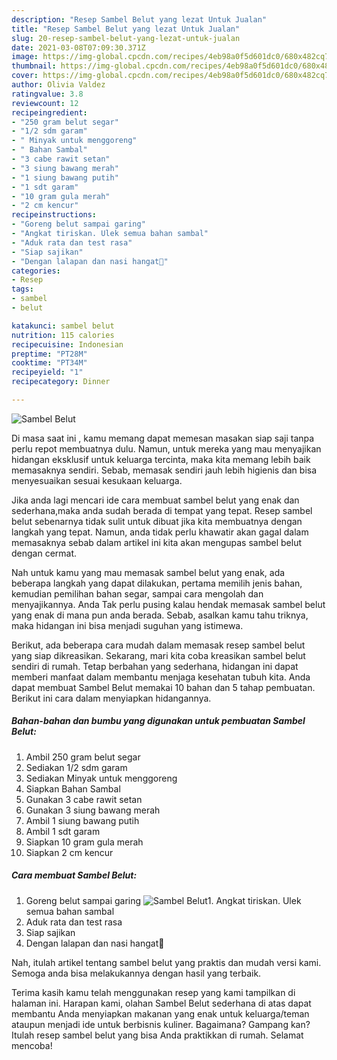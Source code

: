 ```yaml
---
description: "Resep Sambel Belut yang lezat Untuk Jualan"
title: "Resep Sambel Belut yang lezat Untuk Jualan"
slug: 20-resep-sambel-belut-yang-lezat-untuk-jualan
date: 2021-03-08T07:09:30.371Z
image: https://img-global.cpcdn.com/recipes/4eb98a0f5d601dc0/680x482cq70/sambel-belut-foto-resep-utama.jpg
thumbnail: https://img-global.cpcdn.com/recipes/4eb98a0f5d601dc0/680x482cq70/sambel-belut-foto-resep-utama.jpg
cover: https://img-global.cpcdn.com/recipes/4eb98a0f5d601dc0/680x482cq70/sambel-belut-foto-resep-utama.jpg
author: Olivia Valdez
ratingvalue: 3.8
reviewcount: 12
recipeingredient:
- "250 gram belut segar"
- "1/2 sdm garam"
- " Minyak untuk menggoreng"
- " Bahan Sambal"
- "3 cabe rawit setan"
- "3 siung bawang merah"
- "1 siung bawang putih"
- "1 sdt garam"
- "10 gram gula merah"
- "2 cm kencur"
recipeinstructions:
- "Goreng belut sampai garing"
- "Angkat tiriskan. Ulek semua bahan sambal"
- "Aduk rata dan test rasa"
- "Siap sajikan"
- "Dengan lalapan dan nasi hangat🤤"
categories:
- Resep
tags:
- sambel
- belut

katakunci: sambel belut 
nutrition: 115 calories
recipecuisine: Indonesian
preptime: "PT28M"
cooktime: "PT34M"
recipeyield: "1"
recipecategory: Dinner

---
```



![Sambel Belut](https://img-global.cpcdn.com/recipes/4eb98a0f5d601dc0/680x482cq70/sambel-belut-foto-resep-utama.jpg)

Di masa  saat ini , kamu memang dapat memesan masakan siap saji tanpa perlu repot membuatnya dulu. Namun, untuk mereka yang mau menyajikan hidangan eksklusif untuk keluarga tercinta, maka kita memang lebih baik memasaknya sendiri. Sebab, memasak sendiri jauh lebih higienis dan bisa menyesuaikan sesuai kesukaan keluarga.

Jika anda lagi mencari ide cara membuat sambel belut yang enak dan sederhana,maka anda sudah berada di tempat yang tepat. Resep sambel belut  sebenarnya tidak sulit untuk dibuat jika kita membuatnya dengan langkah yang tepat. Namun, anda tidak perlu khawatir akan gagal dalam memasaknya 
sebab dalam artikel ini kita akan mengupas sambel belut dengan cermat.  



Nah untuk kamu yang mau memasak sambel belut yang enak, ada beberapa langkah yang dapat dilakukan, pertama memilih jenis bahan, kemudian pemilihan bahan segar, sampai cara mengolah dan menyajikannya. Anda Tak perlu pusing kalau hendak memasak sambel belut yang enak di mana pun anda berada. Sebab, asalkan kamu  tahu triknya, maka hidangan ini bisa menjadi suguhan yang istimewa.

Berikut, ada beberapa cara mudah dalam memasak resep sambel belut yang siap dikreasikan. Sekarang, mari kita coba kreasikan sambel belut sendiri di rumah. Tetap berbahan yang sederhana, hidangan ini dapat memberi manfaat dalam membantu menjaga kesehatan tubuh kita. Anda dapat membuat Sambel Belut memakai 10 bahan dan 5 tahap pembuatan. Berikut ini cara dalam menyiapkan hidangannya.

<!--inarticleads1-->

##### Bahan-bahan dan bumbu yang digunakan untuk pembuatan Sambel Belut:

1. Ambil 250 gram belut segar
1. Sediakan 1/2 sdm garam
1. Sediakan  Minyak untuk menggoreng
1. Siapkan  Bahan Sambal
1. Gunakan 3 cabe rawit setan
1. Gunakan 3 siung bawang merah
1. Ambil 1 siung bawang putih
1. Ambil 1 sdt garam
1. Siapkan 10 gram gula merah
1. Siapkan 2 cm kencur




<!--inarticleads2-->

##### Cara membuat Sambel Belut:

1. Goreng belut sampai garing
<img src="//assets-global.cpcdn.com/assets/icons/button_play-2c75c40dde080a61004c1f40b05d8f140eaff45d7e9e6481dc71c63d2e7c4909.png" alt="Sambel Belut">1. Angkat tiriskan. Ulek semua bahan sambal
1. Aduk rata dan test rasa
1. Siap sajikan
1. Dengan lalapan dan nasi hangat🤤




Nah, itulah artikel tentang  sambel belut  yang praktis dan mudah versi kami. Semoga anda bisa melakukannya dengan hasil yang terbaik. 

Terima kasih kamu telah menggunakan resep yang kami tampilkan di halaman ini. Harapan kami, olahan  Sambel Belut sederhana di atas dapat membantu Anda menyiapkan makanan yang enak untuk keluarga/teman ataupun menjadi ide untuk berbisnis kuliner. Bagaimana? Gampang kan? Itulah resep sambel belut yang bisa Anda praktikkan di rumah. Selamat mencoba!

